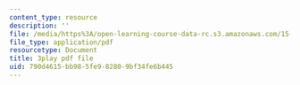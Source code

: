 ```yaml
---
content_type: resource
description: ''
file: /media/https%3A/open-learning-course-data-rc.s3.amazonaws.com/15-071-the-analytics-edge-spring-2017/790d4615bb985fe982809bf34fe6b445_8p_4qP03AM0.pdf
file_type: application/pdf
resourcetype: Document
title: 3play pdf file
uid: 790d4615-bb98-5fe9-8280-9bf34fe6b445
---
```

